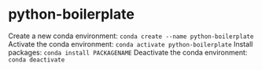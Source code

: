 # python-boilerplate

Create a new conda environment:
```conda create --name python-boilerplate```
Activate the conda environment:
```conda activate python-boilerplate```
Install packages:
```conda install PACKAGENAME```
Deactivate the conda environment:
```conda deactivate```